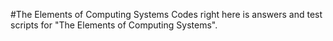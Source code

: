 #The Elements of Computing Systems
Codes right here is answers and test scripts for "The Elements of Computing Systems".